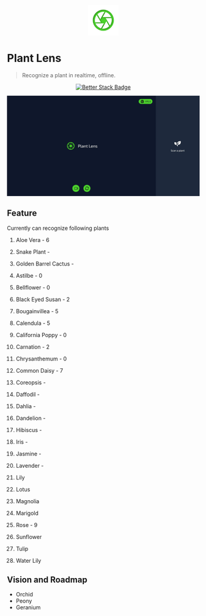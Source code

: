 <p align="center">
  <img src="./public/logo.png" lt="Logo" width="80" />
<p>

# Plant Lens

> Recognize a plant in realtime, offline.

<p align="center">
  <a href="https://uptime.betterstack.com/?utm_source=status_badge">
    <img src="https://uptime.betterstack.com/status-badges/v3/monitor/10ar6.svg" alt="Better Stack Badge">
  </a>
</p>

![Landing](public/previews/landing.webp)

## Feature

Currently can recognize following plants

  1. Aloe Vera - 6
  1. Snake Plant - 
  1. Golden Barrel Cactus - 

  1. Astilbe - 0
  1. Bellflower - 0
  1. Black Eyed Susan - 2
  1. Bougainvillea - 5
  1. Calendula - 5
  1. California Poppy - 0

  1. Carnation - 2
  1. Chrysanthemum - 0
  1. Common Daisy - 7
  1. Coreopsis - 
  1. Daffodil - 
  1. Dahlia - 
  1. Dandelion - 
  1. Hibiscus - 
  1. Iris - 
  1. Jasmine - 

  1. Lavender - 
  1. Lily
  1. Lotus
  1. Magnolia
  1. Marigold
  1. Rose - 9
  1. Sunflower
  1. Tulip
  1. Water Lily

## Vision and Roadmap

  - Orchid
  - Peony
  - Geranium